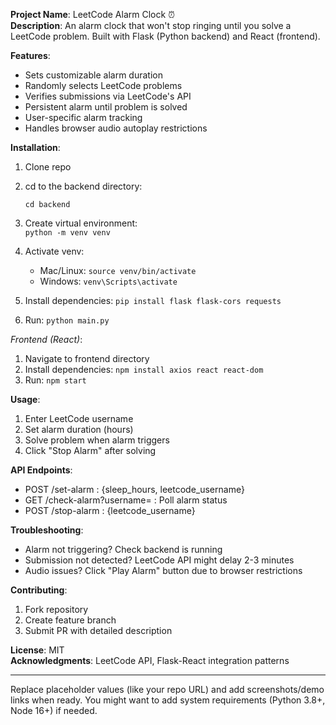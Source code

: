 **Project Name**: LeetCode Alarm Clock ⏰  
**Description**: An alarm clock that won't stop ringing until you solve a LeetCode problem. Built with Flask (Python backend) and React (frontend).

**Features**:  
- Sets customizable alarm duration  
- Randomly selects LeetCode problems  
- Verifies submissions via LeetCode's API  
- Persistent alarm until problem is solved  
- User-specific alarm tracking  
- Handles browser audio autoplay restrictions  

**Installation**:  
 
1. Clone repo  
2. cd to the backend directory:

   ```cd backend```
3. Create virtual environment:  
   ```python -m venv venv```  
3. Activate venv:  
   - Mac/Linux: ```source venv/bin/activate```  
   - Windows: ```venv\Scripts\activate```  
4. Install dependencies: ```pip install flask flask-cors requests```  
5. Run: ```python main.py```  

*Frontend (React)*:  
1. Navigate to frontend directory  
2. Install dependencies: ```npm install axios react react-dom```  
3. Run: ```npm start```  

**Usage**:  
1. Enter LeetCode username  
2. Set alarm duration (hours)  
3. Solve problem when alarm triggers  
4. Click "Stop Alarm" after solving  

**API Endpoints**:  
- POST /set-alarm : {sleep_hours, leetcode_username}  
- GET /check-alarm?username= : Poll alarm status  
- POST /stop-alarm : {leetcode_username}  

**Troubleshooting**:  
- Alarm not triggering? Check backend is running  
- Submission not detected? LeetCode API might delay 2-3 minutes  
- Audio issues? Click "Play Alarm" button due to browser restrictions  

**Contributing**:  
1. Fork repository  
2. Create feature branch  
3. Submit PR with detailed description  

**License**: MIT  
**Acknowledgments**: LeetCode API, Flask-React integration patterns  

---

Replace placeholder values (like your repo URL) and add screenshots/demo links when ready. You might want to add system requirements (Python 3.8+, Node 16+) if needed.